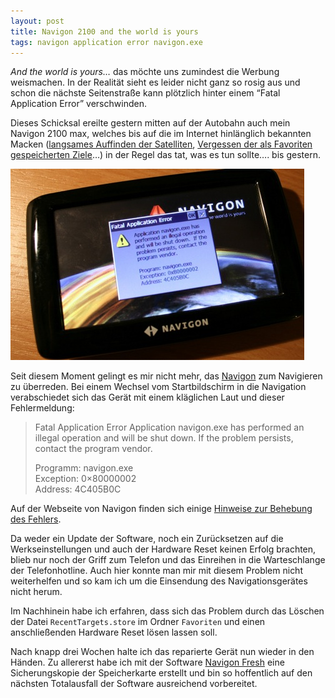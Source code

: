 ```yaml
---
layout: post
title: Navigon 2100 and the world is yours
tags: navigon application error navigon.exe
---
```


_And the world is yours…_ das möchte uns zumindest die Werbung weismachen. In der Realität sieht es leider nicht ganz so rosig aus und schon die nächste Seitenstraße kann plötzlich hinter einem “Fatal Application Error” verschwinden.

Dieses Schicksal ereilte gestern mitten auf der Autobahn auch mein Navigon 2100 max, welches bis auf die im Internet hinlänglich bekannten Macken ([langsames Auffinden der Satelliten](http://www.ciao.de/Navigon_2110_MAX__Test_8494724), [Vergessen der als Favoriten gespeicherten Ziele](http://forum.pocketnavigation.de/forum1000221-mobilenavigator-7-xx-pna/1138630-7-4-3-ist-da-was-ist-anders/#post2305406)…) in der Regel das tat, was es tun sollte…. bis gestern.

![Fatal Application Error](/images/2009-11-12/img_2607.jpg)

Seit diesem Moment gelingt es mir nicht mehr, das [Navigon](http://www.navigon.com) zum Navigieren zu überreden. Bei einem Wechsel vom Startbildschirm in die Navigation verabschiedet sich das Gerät mit einem kläglichen Laut und dieser Fehlermeldung:

> Fatal Application Error
> Application navigon.exe has performed an illegal operation and will be shut down. If the problem persists, contact the program vendor.
> 
> Programm: navigon.exe<br/>
> Exception: 0×80000002<br/>
> Address: 4C405B0C<br/>

Auf der Webseite von Navigon finden sich einige [Hinweise zur Behebung des Fehlers](http://www.navigon.com/portal/de/kundenservice/faq.html?id=1824&content_identifier=faq&page=1&faqTopic=Fatal%20application%20error).

Da weder ein Update der Software, noch ein Zurücksetzen auf die Werkseinstellungen und auch der Hardware Reset keinen Erfolg brachten, blieb nur noch der Griff zum Telefon und das Einreihen in die Warteschlange der Telefonhotline. Auch hier konnte man mir mit diesem Problem nicht weiterhelfen und so kam ich um die Einsendung des Navigationsgerätes nicht herum.

Im Nachhinein habe ich erfahren, dass sich das Problem durch das Löschen der Datei `RecentTargets.store` im Ordner `Favoriten` und einen anschließenden Hardware Reset lösen lassen soll.

Nach knapp drei Wochen halte ich das reparierte Gerät nun wieder in den Händen. Zu allererst habe ich mit der Software [Navigon Fresh](http://www.navigon.com/portal/de/karten_services/fresh.html) eine Sicherungskopie der Speicherkarte erstellt und bin so hoffentlich auf den nächsten Totalausfall der Software ausreichend vorbereitet.
